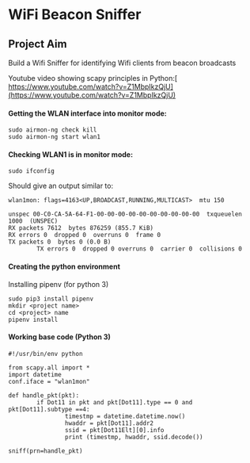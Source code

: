 # WiFi Beacon Sniffer

## Project Aim

Build a Wifi Sniffer for identifying Wifi clients from beacon broadcasts

Youtube video showing scapy principles in Python:[ https://www.youtube.com/watch?v=Z1MbpIkzQjU](https://www.youtube.com/watch?v=Z1MbpIkzQjU)

#### Getting the WLAN interface into monitor mode:

```text
sudo airmon-ng check kill
sudo airmon-ng start wlan1
```

#### Checking WLAN1 is in monitor mode:

```text
sudo ifconfig
```

Should give an output similar to:

```text
wlan1mon: flags=4163<UP,BROADCAST,RUNNING,MULTICAST>  mtu 150
unspec 00-C0-CA-5A-64-F1-00-00-00-00-00-00-00-00-00-00  txqueuelen 1000  (UNSPEC)
RX packets 7612  bytes 876259 (855.7 KiB)
RX errors 0  dropped 0  overruns 0  frame 0
TX packets 0  bytes 0 (0.0 B)        TX errors 0  dropped 0 overruns 0  carrier 0  collisions 0
```

#### Creating the python environment

Installing pipenv \(for python 3\)

```text
sudo pip3 install pipenv
mkdir <project name>
cd <project> name
pipenv install
```

#### Working base code \(Python 3\)

```text
#!/usr/bin/env python

from scapy.all import *
import datetime
conf.iface = "wlan1mon"

def handle_pkt(pkt):
        if Dot11 in pkt and pkt[Dot11].type == 0 and pkt[Dot11].subtype ==4:
                timestmp = datetime.datetime.now()
                hwaddr = pkt[Dot11].addr2
                ssid = pkt[Dot11Elt][0].info
                print (timestmp, hwaddr, ssid.decode())

sniff(prn=handle_pkt)

```

